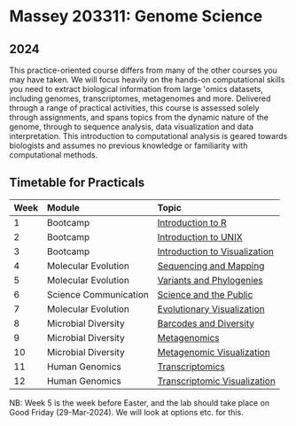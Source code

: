 # Massey 203311: Genome Science

## 2024

This practice-oriented course differs from many of the other courses you may have taken. We will focus heavily on the hands-on computational skills you need to extract biological information from large 'omics datasets, including genomes, transcriptomes, metagenomes and more. Delivered through a range of practical activities, this course is assessed solely through assignments, and spans topics from the dynamic nature of the genome, through to sequence analysis, data visualization and data interpretation. This introduction to computational analysis is geared towards biologists and assumes no previous knowledge or familiarity with computational methods.

## Timetable for Practicals

| Week | Module | Topic |
| :----- | :------ | :----------------------------------------------------- |
| 1 | Bootcamp                         | [Introduction to R](Week1/Week1.html)      |
| 2 | Bootcamp                                       | [Introduction to UNIX](Week2/Week2.html)      |
| 3 | Bootcamp                                        | [Introduction to Visualization](Week3/Week3.html)      |
| 4 | Molecular Evolution            | [Sequencing and Mapping](Week4/Week4.html)      |
| 5 | Molecular Evolution         |         [Variants and Phylogenies](Week5/Week5.html)      |
| 6 | Science Communication  |            [Science and the Public](Week6/Week6.html) |
| 7 | Molecular Evolution         |        [Evolutionary Visualization](Week7/Week7.html)      |
| 8 | Microbial Diversity                    | [Barcodes and Diversity](Week8/Week8.html)      |
| 9 | Microbial Diversity                                    | [Metagenomics](Week9/Week9.html)      |
| 10 | Microbial Diversity               | [Metagenomic Visualization](Week10/Week10.html)      |
| 11 | Human Genomics                  | [Transcriptomics](Week11/Week11.html) |
| 12 | Human Genomics               | [Transcriptomic Visualization](Week12/Week12.html) |

NB: Week 5 is the week before Easter, and the lab should take place on Good Friday (29-Mar-2024).  We will look at options etc. for this.

